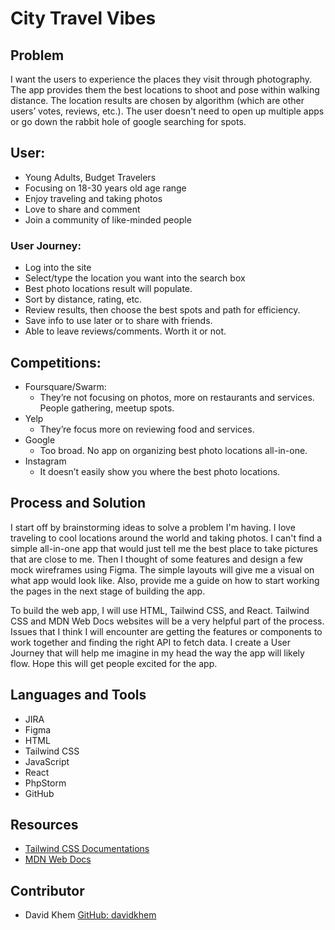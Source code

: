 # City Travel Vibes
## Problem
I want the users to experience the places they visit through photography.
The app provides them the best locations to shoot and pose within walking distance.
The location results are chosen by algorithm (which are other users’ votes, reviews, etc.).
The user doesn't need to open up multiple apps or go down the rabbit hole of google searching for spots.

## User:
* Young Adults, Budget Travelers
* Focusing on 18-30 years old age range
* Enjoy traveling and taking photos
* Love to share and comment
* Join a community of like-minded people

### User Journey:
* Log into the site
* Select/type the location you want into the search box
* Best photo locations result will populate.
* Sort by distance, rating, etc.
* Review results, then choose the best spots and path for efficiency.
* Save info to use later or to share with friends.
* Able to leave reviews/comments. Worth it or not.

## Competitions:
* Foursquare/Swarm:
    * They’re not focusing on photos, more on restaurants and services. People gathering, meetup spots.
* Yelp
    * They’re focus more on reviewing food and services.
* Google
    * Too broad. No app on organizing best photo locations all-in-one.
* Instagram
    * It doesn’t easily show you where the best photo locations.

## Process and Solution
I start off by brainstorming ideas to solve a problem I'm having. I love traveling to cool locations around the world and taking photos.
I can't find a simple all-in-one app that would just tell me the best place to take pictures that are close to me.
Then I thought of some features and design a few mock wireframes using Figma. The simple layouts will give me a visual on what app would look like.
Also, provide me a guide on how to start working the pages in the next stage of building the app.

To build the web app, I will use HTML, Tailwind CSS, and React. Tailwind CSS and MDN Web Docs websites will be a very helpful part of the process.
Issues that I think I will encounter are getting the features or components to work together and finding the right API to fetch data.
I create a User Journey that will help me imagine in my head the way the app will likely flow. Hope this will get people excited for the app.

## Languages and Tools
* JIRA
* Figma
* HTML
* Tailwind CSS
* JavaScript
* React
* PhpStorm
* GitHub

## Resources
* [Tailwind CSS Documentations](https://tailwindcss.com/docs)
* [MDN Web Docs](https://developer.mozilla.org/en-US/)

## Contributor
* David Khem [GitHub: davidkhem](https://github.com/davidkhem)